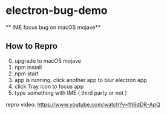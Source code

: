 # electron-bug-demo

** IME focus bug on macOS mojave**


## How to Repro

0. upgrade to macOS mojave
1. npm install
2. npm start
3. app is running. click another app to blur electron app
4. click Tray icon to focus app
5. type something with IME ( third party or not )


repro video: https://www.youtube.com/watch?v=flt6dDR-ApQ
